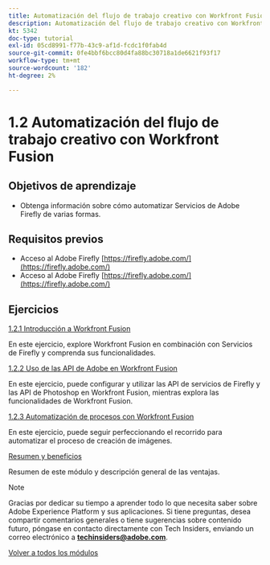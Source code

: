 ```yaml
---
title: Automatización del flujo de trabajo creativo con Workfront Fusion
description: Automatización del flujo de trabajo creativo con Workfront Fusion
kt: 5342
doc-type: tutorial
exl-id: 05cd8991-f77b-43c9-af1d-fcdc1f0fab4d
source-git-commit: 0fe4bbf6bcc80d4fa88bc30718a1de6621f93f17
workflow-type: tm+mt
source-wordcount: '182'
ht-degree: 2%

---
```


# 1.2 Automatización del flujo de trabajo creativo con Workfront Fusion

## Objetivos de aprendizaje

- Obtenga información sobre cómo automatizar Servicios de Adobe Firefly de varias formas.

## Requisitos previos

- Acceso al Adobe Firefly [https://firefly.adobe.com/](https://firefly.adobe.com/)
- Acceso al Adobe Firefly [https://firefly.adobe.com/](https://firefly.adobe.com/)

## Ejercicios

[1.2.1 Introducción a Workfront Fusion](./ex1.md)

En este ejercicio, explore Workfront Fusion en combinación con Servicios de Firefly y comprenda sus funcionalidades.

[1.2.2 Uso de las API de Adobe en Workfront Fusion](./ex2.md)

En este ejercicio, puede configurar y utilizar las API de servicios de Firefly y las API de Photoshop en Workfront Fusion, mientras explora las funcionalidades de Workfront Fusion.

[1.2.3 Automatización de procesos con Workfront Fusion](./ex3.md)

En este ejercicio, puede seguir perfeccionando el recorrido para automatizar el proceso de creación de imágenes.

[Resumen y beneficios](./summary.md)

Resumen de este módulo y descripción general de las ventajas.

>[!NOTE]
>
>Gracias por dedicar su tiempo a aprender todo lo que necesita saber sobre Adobe Experience Platform y sus aplicaciones. Si tiene preguntas, desea compartir comentarios generales o tiene sugerencias sobre contenido futuro, póngase en contacto directamente con Tech Insiders, enviando un correo electrónico a **techinsiders@adobe.com**.

[Volver a todos los módulos](../../../overview.md)
